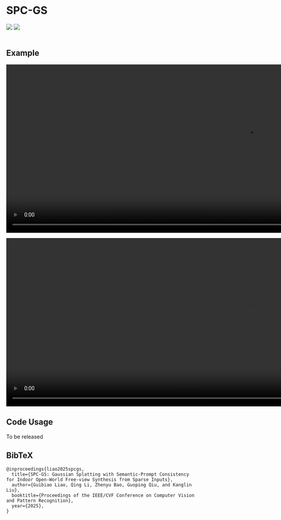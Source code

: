 # SPC-GS


<div align="left">
    <a href="https://gbliao.github.io/SPC-GS.github.io/"><img src="https://img.shields.io/badge/🌐 Website-Visit-orange"></a>
    <a href="https://arxiv.org/abs/2503.12535"><img src="https://img.shields.io/badge/arXiv-PDF-blue"></a>
</div>

<br>

## Example

<video src="https://github.com/gbliao/SPC-GS/raw/refs/heads/main/assets/grouping_ours_recon1.mp4" controls width="1280" height="448"></video>

<video src="https://github.com/gbliao/SPC-GS/raw/refs/heads/main/assets/grouping_ours_seg1.mp4" controls width="1280" height="448"></video>

## Code Usage
To be released


## BibTeX
```
@inproceedings{liao2025spcgs,
  title={SPC-GS: Gaussian Splatting with Semantic-Prompt Consistency for Indoor Open-World Free-view Synthesis from Sparse Inputs},
  author={Guibiao Liao, Qing Li, Zhenyu Bao, Guoping Qiu, and Kanglin Liu},
  booktitle={Proceedings of the IEEE/CVF Conference on Computer Vision and Pattern Recognition},
  year={2025},
}
```
